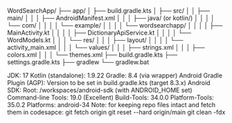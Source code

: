 WordSearchApp/
├── app/
│   ├── build.gradle.kts
│   ├── src/
│   │   ├── main/
│   │   │   ├── AndroidManifest.xml
│   │   │   ├── java/  (or kotlin/)
│   │   │   │   └── com/
│   │   │   │       └── example/
│   │   │   │           └── wordsearchapp/
│   │   │   │               ├── MainActivity.kt
│   │   │   │               ├── DictionaryApiService.kt
│   │   │   │               └── WordModels.kt
│   │   │   └── res/
│   │   │       ├── layout/
│   │   │       │   └── activity_main.xml
│   │   │       └── values/
│   │   │           ├── strings.xml
│   │   │           ├── colors.xml
│   │   │           └── themes.xml
├── build.gradle.kts
├── settings.gradle.kts
├── gradlew
└── gradlew.bat

JDK: 17
Kotlin (standalone): 1.9.22
Gradle: 8.4 (via wrapper)
Android Gradle Plugin (AGP): Version to be set in build.gradle.kts (target 8.3.x)
Android SDK:
Root: /workspaces/android-sdk (with ANDROID_HOME set)
Command-line Tools: 19.0 (Excellent)
Build-Tools: 34.0.0
Platform-Tools: 35.0.2
Platforms: android-34
Note: for keeping repo files intact and fetch them in codesapce:
git fetch origin
git reset --hard origin/main
git clean -fdx
